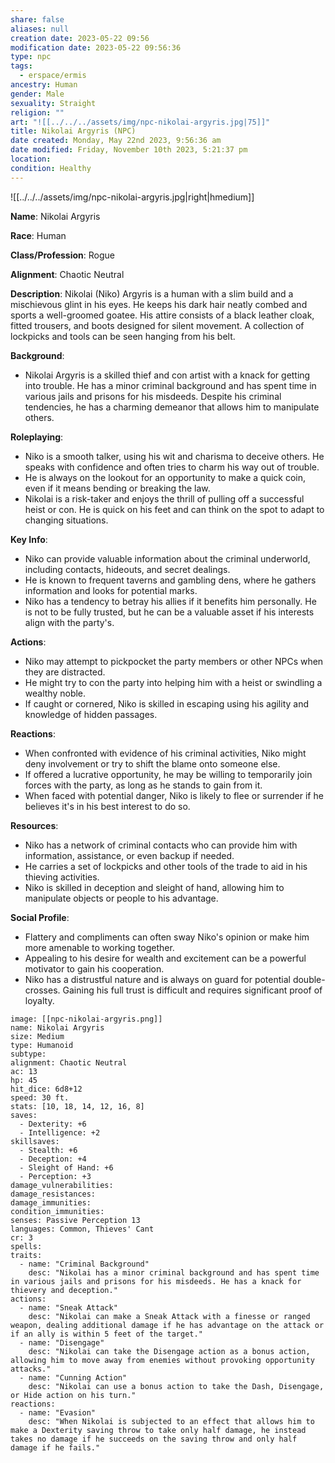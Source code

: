 ```yaml
---
share: false
aliases: null
creation date: 2023-05-22 09:56
modification date: 2023-05-22 09:56:36
type: npc
tags:
  - erspace/ermis
ancestry: Human
gender: Male
sexuality: Straight
religion: ""
art: "![[../../../assets/img/npc-nikolai-argyris.jpg|75]]"
title: Nikolai Argyris (NPC)
date created: Monday, May 22nd 2023, 9:56:36 am
date modified: Friday, November 10th 2023, 5:21:37 pm
location: 
condition: Healthy
---
```


![[../../../assets/img/npc-nikolai-argyris.jpg|right|hmedium]]

**Name**: Nikolai Argyris

**Race**: Human

**Class/Profession**: Rogue

**Alignment**: Chaotic Neutral

**Description**: Nikolai (Niko) Argyris is a human with a slim build and a mischievous glint in his eyes. He keeps his dark hair neatly combed and sports a well-groomed goatee. His attire consists of a black leather cloak, fitted trousers, and boots designed for silent movement. A collection of lockpicks and tools can be seen hanging from his belt.

**Background**:

- Nikolai Argyris is a skilled thief and con artist with a knack for getting into trouble. He has a minor criminal background and has spent time in various jails and prisons for his misdeeds. Despite his criminal tendencies, he has a charming demeanor that allows him to manipulate others.

**Roleplaying**:

- Niko is a smooth talker, using his wit and charisma to deceive others. He speaks with confidence and often tries to charm his way out of trouble.
- He is always on the lookout for an opportunity to make a quick coin, even if it means bending or breaking the law.
- Nikolai is a risk-taker and enjoys the thrill of pulling off a successful heist or con. He is quick on his feet and can think on the spot to adapt to changing situations.

**Key Info**:

- Niko can provide valuable information about the criminal underworld, including contacts, hideouts, and secret dealings.
- He is known to frequent taverns and gambling dens, where he gathers information and looks for potential marks.
- Niko has a tendency to betray his allies if it benefits him personally. He is not to be fully trusted, but he can be a valuable asset if his interests align with the party's.

**Actions**:

- Niko may attempt to pickpocket the party members or other NPCs when they are distracted.
- He might try to con the party into helping him with a heist or swindling a wealthy noble.
- If caught or cornered, Niko is skilled in escaping using his agility and knowledge of hidden passages.

**Reactions**:

- When confronted with evidence of his criminal activities, Niko might deny involvement or try to shift the blame onto someone else.
- If offered a lucrative opportunity, he may be willing to temporarily join forces with the party, as long as he stands to gain from it.
- When faced with potential danger, Niko is likely to flee or surrender if he believes it's in his best interest to do so.

**Resources**:

- Niko has a network of criminal contacts who can provide him with information, assistance, or even backup if needed.
- He carries a set of lockpicks and other tools of the trade to aid in his thieving activities.
- Niko is skilled in deception and sleight of hand, allowing him to manipulate objects or people to his advantage.

**Social Profile**:

- Flattery and compliments can often sway Niko's opinion or make him more amenable to working together.
- Appealing to his desire for wealth and excitement can be a powerful motivator to gain his cooperation.
- Niko has a distrustful nature and is always on guard for potential double-crosses. Gaining his full trust is difficult and requires significant proof of loyalty.

```statblock
image: [[npc-nikolai-argyris.png]]
name: Nikolai Argyris
size: Medium
type: Humanoid
subtype: 
alignment: Chaotic Neutral
ac: 13
hp: 45
hit_dice: 6d8+12
speed: 30 ft.
stats: [10, 18, 14, 12, 16, 8]
saves:
  - Dexterity: +6
  - Intelligence: +2
skillsaves:
  - Stealth: +6
  - Deception: +4
  - Sleight of Hand: +6
  - Perception: +3
damage_vulnerabilities: 
damage_resistances: 
damage_immunities: 
condition_immunities: 
senses: Passive Perception 13
languages: Common, Thieves' Cant
cr: 3
spells:
traits:
  - name: "Criminal Background"
    desc: "Nikolai has a minor criminal background and has spent time in various jails and prisons for his misdeeds. He has a knack for thievery and deception."
actions:
  - name: "Sneak Attack"
    desc: "Nikolai can make a Sneak Attack with a finesse or ranged weapon, dealing additional damage if he has advantage on the attack or if an ally is within 5 feet of the target."
  - name: "Disengage"
    desc: "Nikolai can take the Disengage action as a bonus action, allowing him to move away from enemies without provoking opportunity attacks."
  - name: "Cunning Action"
    desc: "Nikolai can use a bonus action to take the Dash, Disengage, or Hide action on his turn."
reactions:
  - name: "Evasion"
    desc: "When Nikolai is subjected to an effect that allows him to make a Dexterity saving throw to take only half damage, he instead takes no damage if he succeeds on the saving throw and only half damage if he fails."

```
